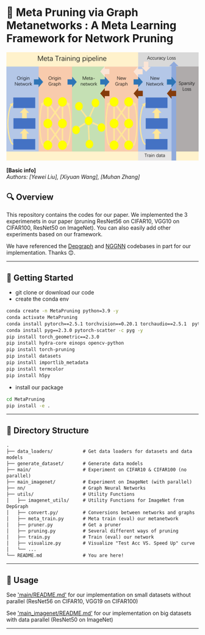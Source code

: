 # 📄 Meta Pruning via Graph Metanetworks : A Meta Learning Framework for Network Pruning

![Meta Training pipeline](figures/meta_training_pipeline.png)

**[Basic info]**  
*Authors: [Yewei Liu], [Xiyuan Wang], [Muhan Zhang]*  
<!-- *Conference/Journal: [e.g., NeurIPS 2025, arXiv preprint]*  
*ArXiv Link: [insert link]*  
*Published Version: [insert DOI or link if available]* -->

## 🔍 Overview

This repository contains the codes for our paper. We implemented the 3 experimenets in our paper (pruning ResNet56 on CIFAR10, VGG10 on CIFAR100, ResNet50 on ImageNet). You can also easily add other experiments based on our framework.

We have referenced the [Depgraph](https://github.com/VainF/Torch-Pruning) and [NGGNN](https://github.com/mkofinas/neural-graphs) codebases in part for our implementation. Thanks 😊.

---

## 🚀 Getting Started

- git clone or download our code
- create the conda env
```bash
conda create -n MetaPruning python=3.9 -y
conda activate MetaPruning
conda install pytorch==2.5.1 torchvision==0.20.1 torchaudio==2.5.1  pytorch-cuda=11.8 -c pytorch -c nvidia -y
conda install pyg==2.3.0 pytorch-scatter -c pyg -y
pip install torch_geometric==2.3.0
pip install hydra-core einops opencv-python 
pip install torch-pruning 
pip install datasets 
pip install importlib_metadata
pip install termcolor
pip install h5py
```

- install our package
```bash
cd MetaPruning
pip install -e .
```

---


## 📁 Directory Structure

```
.
├── data_loaders/           # Get data loaders for datasets and data models
├── generate_dataset/       # Generate data models
├── main/                   # Experiment on CIFAR10 & CIFAR100 (no parallel)
├── main_imagenet/          # Experiment on ImageNet (with parallel)
├── nn/                     # Graph Neural Networks
├── utils/                  # Utility Functions
│   ├── imagenet_utils/     # Utility Functions for ImageNet from DepGraph
│   ├── convert.py/         # Conversions between networks and graphs
│   ├── meta_train.py       # Meta train (eval) our metanetwork
│   ├── pruner.py           # Get a pruner
│   ├── pruning.py          # Several different ways of pruning
│   ├── train.py            # Train (eval) our network
│   ├── visualize.py        # Visualize "Test Acc VS. Speed Up" curve
│   └── ...          
└── README.md               # You are here!
```

---


## 🧪 Usage

See ['main/README.md'](main/README.md) for our implementation on small datasets without parallel (ResNet56 on CIFAR10, VGG19 on CIFAR100)

See ['main_imagenet/README.md'](main_imagenet/README.md) for our implementation on big datasets with data parallel (ResNet50 on ImageNet)


---




